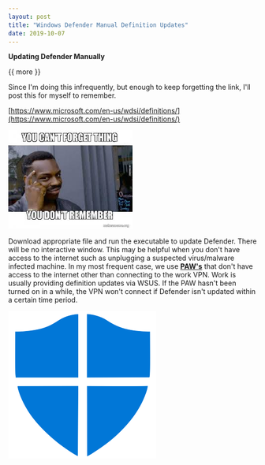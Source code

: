```yaml
---
layout: post
title: "Windows Defender Manual Definition Updates"
date: 2019-10-07
---
```


**Updating Defender Manually**

{{ more }}

Since I'm doing this infrequently, but enough to keep forgetting the link, I'll post this for myself to remember.

[https://www.microsoft.com/en-us/wdsi/definitions/](https://www.microsoft.com/en-us/wdsi/definitions/)

![Alt Defender](https://raw.githubusercontent.com/soccershoe/JustAnotherAdmin/master/images/dontremember.jpg)

Download appropriate file and run the executable to update Defender.  There will be no interactive window.  This may be helpful when you don't have access to the internet such as unplugging a suspected virus/malware infected machine.  In my most frequent case, we use [**PAW's**](https://docs.microsoft.com/en-us/windows-server/identity/securing-privileged-access/privileged-access-workstations/) that don't have access to the internet other than connecting to the work VPN.  Work is usually providing definition updates via WSUS.  If the PAW hasn't been turned on in a while, the VPN won't connect if Defender isn't updated within a certain time period.

![Alt Defender](https://raw.githubusercontent.com/soccershoe/JustAnotherAdmin/master/images/Windows-Defender.png)